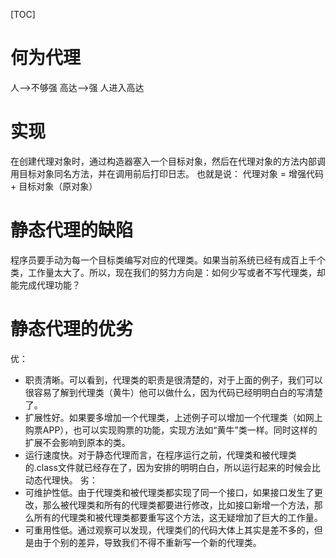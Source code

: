 [TOC]

# 何为代理

人-->不够强
高达-->强
人进入高达

# 实现
在创建代理对象时，通过构造器塞入一个目标对象，然后在代理对象的方法内部调用目标对象同名方法，并在调用前后打印日志。
也就是说：
代理对象 = 增强代码 + 目标对象（原对象）

# 静态代理的缺陷
程序员要手动为每一个目标类编写对应的代理类。如果当前系统已经有成百上千个类，工作量太大了。所以，现在我们的努力方向是：如何少写或者不写代理类，却能完成代理功能？

# 静态代理的优劣
优：
+ 职责清晰。可以看到，代理类的职责是很清楚的，对于上面的例子，我们可以很容易了解到代理类（黄牛）他可以做什么，因为代码已经明明白白的写清楚了。
+ 扩展性好。如果要多增加一个代理类，上述例子可以增加一个代理类（如网上购票APP），也可以实现购票的功能，实现方法如“黄牛”类一样。同时这样的扩展不会影响到原本的类。
+ 运行速度快。对于静态代理而言，在程序运行之前，代理类和被代理类的.class文件就已经存在了，因为安排的明明白白，所以运行起来的时候会比动态代理快。
劣：
+ 可维护性低。由于代理类和被代理类都实现了同一个接口，如果接口发生了更改，那么被代理类和所有的代理类都要进行修改，比如接口新增一个方法，那么所有的代理类和被代理类都要重写这个方法，这无疑增加了巨大的工作量。
+ 可重用性低。通过观察可以发现，代理类们的代码大体上其实是差不多的，但是由于个别的差异，导致我们不得不重新写一个新的代理类。
